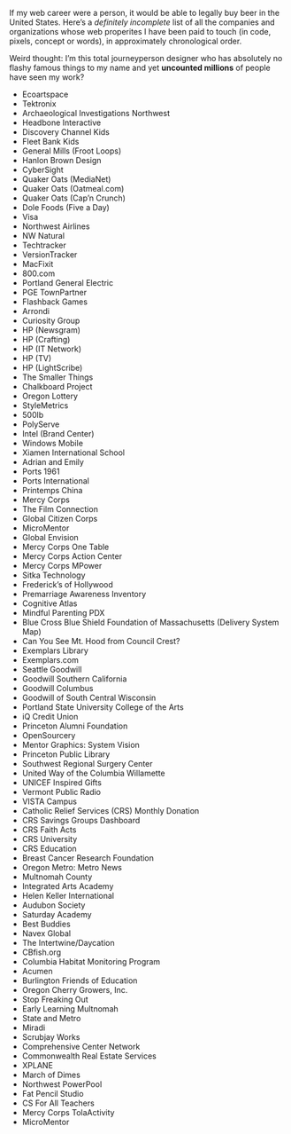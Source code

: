 If my web career were a person, it would be able to legally buy beer in the United States. Here’s a *definitely incomplete* list of all the companies and organizations whose web properites I have been paid to touch (in code, pixels, concept or words), in approximately chronological order. 

Weird thought: I’m this total journeyperson designer who has absolutely no flashy famous things to my name and yet __uncounted millions__ of people have seen my work?


* Ecoartspace
* Tektronix
* Archaeological Investigations Northwest
* Headbone Interactive
* Discovery Channel Kids
* Fleet Bank Kids
* General Mills (Froot Loops)
* Hanlon Brown Design
* CyberSight
* Quaker Oats (MediaNet)
* Quaker Oats (Oatmeal.com)
* Quaker Oats (Cap’n Crunch)
* Dole Foods (Five a Day)
* Visa
* Northwest Airlines
* NW Natural
* Techtracker
* VersionTracker
* MacFixit
* 800.com
* Portland General Electric
* PGE TownPartner
* Flashback Games
* Arrondi
* Curiosity Group
* HP (Newsgram)
* HP (Crafting)
* HP (IT Network)
* HP (TV)
* HP (LightScribe)
* The Smaller Things
* Chalkboard Project
* Oregon Lottery
* StyleMetrics
* 500lb
* PolyServe
* Intel (Brand Center)
* Windows Mobile
* Xiamen International School
* Adrian and Emily
* Ports 1961
* Ports International
* Printemps China
* Mercy Corps
* The Film Connection
* Global Citizen Corps
* MicroMentor
* Global Envision
* Mercy Corps One Table
* Mercy Corps Action Center
* Mercy Corps MPower
* Sitka Technology
* Frederick’s of Hollywood
* Premarriage Awareness Inventory
* Cognitive Atlas
* Mindful Parenting PDX
* Blue Cross Blue Shield Foundation of Massachusetts (Delivery System Map)
* Can You See Mt. Hood from Council Crest?
* Exemplars Library
* Exemplars.com
* Seattle Goodwill
* Goodwill Southern California
* Goodwill Columbus
* Goodwill of South Central Wisconsin
* Portland State University College of the Arts
* iQ Credit Union
* Princeton Alumni Foundation
* OpenSourcery
* Mentor Graphics: System Vision
* Princeton Public Library
* Southwest Regional Surgery Center
* United Way of the Columbia Willamette
* UNICEF Inspired Gifts
* Vermont Public Radio
* VISTA Campus
* Catholic Relief Services (CRS) Monthly Donation
* CRS Savings Groups Dashboard
* CRS Faith Acts
* CRS University
* CRS Education
* Breast Cancer Research Foundation
* Oregon Metro: Metro News
* Multnomah County
* Integrated Arts Academy
* Helen Keller International
* Audubon Society
* Saturday Academy
* Best Buddies
* Navex Global
* The Intertwine/Daycation
* CBfish.org
* Columbia Habitat Monitoring Program
* Acumen
* Burlington Friends of Education
* Oregon Cherry Growers, Inc.
* Stop Freaking Out
* Early Learning Multnomah
* State and Metro
* Miradi
* Scrubjay Works
* Comprehensive Center Network
* Commonwealth Real Estate Services
* XPLANE
* March of Dimes
* Northwest PowerPool
* Fat Pencil Studio
* CS For All Teachers
* Mercy Corps TolaActivity
* MicroMentor

